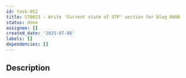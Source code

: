 ```yaml
---
id: task-052
title: ST0013 - Write 'Current state of STP' section for blog 0006
status: done
assignee: []
created_date: '2025-07-08'
labels: []
dependencies: []
---
```


## Description
